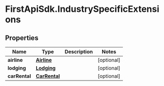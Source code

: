 # FirstApiSdk.IndustrySpecificExtensions

## Properties
Name | Type | Description | Notes
------------ | ------------- | ------------- | -------------
**airline** | [**Airline**](Airline.md) |  | [optional] 
**lodging** | [**Lodging**](Lodging.md) |  | [optional] 
**carRental** | [**CarRental**](CarRental.md) |  | [optional] 


